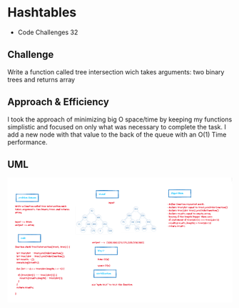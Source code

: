 # Hashtables

+ Code Challenges 32

## Challenge

Write a function called tree intersection wich takes arguments: two binary trees and returns array


## Approach & Efficiency

I took the approach of minimizing big O space/time by keeping my functions simplistic and focused on only what was necessary to complete the task.
I add a new node with that value to the back of the queue with an O(1) Time performance.

## UML

![](./code32.png)